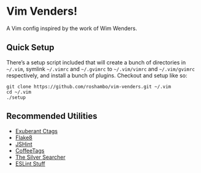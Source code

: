 # Vim Venders!

A Vim config inspired by the work of Wim Wenders.

## Quick Setup

There’s a setup script included that will create a bunch of directories in
`~/.vim`, symlink `~/.vimrc` and `~/.gvimrc` to `~/.vim/vimrc` and
`~/.vim/gvimrc` respectively, and install a bunch of plugins. Checkout and
setup like so:

    git clone https://github.com/roshambo/vim-venders.git ~/.vim
    cd ~/.vim
    ./setup

## Recommended Utilities

- [Exuberant Ctags](http://ctags.sourceforge.net/)
- [Flake8](https://pypi.python.org/pypi/flake8)
- [JSHint](https://github.com/jshint/jshint)
- [CoffeeTags](https://github.com/lukaszkorecki/CoffeeTags)
- [The Silver Searcher](https://github.com/ggreer/the_silver_searcher)
- [ESLint Stuff](https://github.com/jaxbot/syntastic-react)
